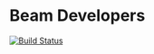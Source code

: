 Beam Developers
=========

[![Build Status](https://travis-ci.org/MCProHosting/beam-developers.svg)](https://travis-ci.org/MCProHosting/beam-developers)
